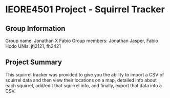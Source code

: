 # IEORE4501 Project - Squirrel Tracker

## Group Information
Group name: Jonathan X Fabio
Group members: Jonathan Jasper, Fabio Hodo
UNIs: jfj2121, fh2421

## Project Summary
This squirrel tracker was provided to give you the ability to import a CSV of squirrel data and then view their locations on a map, detailed info about each squirrel, 
add/edit that squirrel info, and finally, export that data into a CSV.

